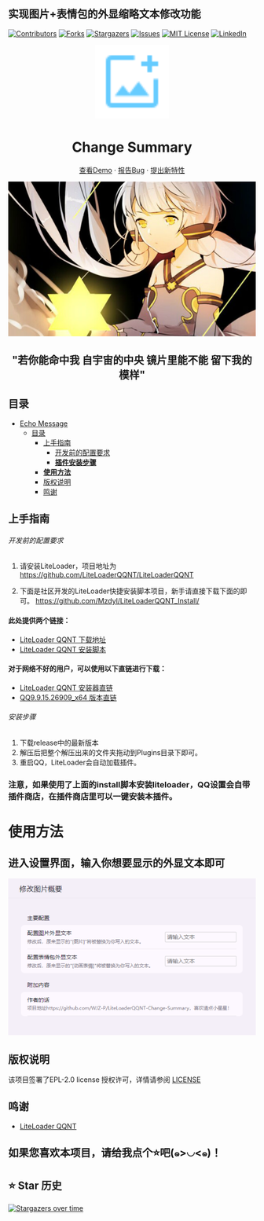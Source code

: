 ## 实现图片+表情包的外显缩略文本修改功能

<!-- PROJECT SHIELDS -->



<p align="center" style="margin-left: 50%">

[![Contributors][contributors-shield]][contributors-url]
[![Forks][forks-shield]][forks-url]
[![Stargazers][stars-shield]][stars-url]
[![Issues][issues-shield]][issues-url]
[![MIT License][license-shield]][license-url]
[![LinkedIn][linkedin-shield]][linkedin-url]

</p>

<!-- PROJECT LOGO -->

<p align="center">
  <a href="https://github.com/WJZ-P/LiteLoaderQQNT-Change-Summary">
    <img src="src/assests/icon.svg" alt="Logo" width="150" height="150" style="color: #66ccff;margin: 0">
  </a>
  <h1 align="center">Change Summary</h1>
  <p align="center">
    <a href="https://github.com/WJZ-P/LiteLoaderQQNT-Change-Summary">查看Demo</a>
    ·
    <a href="https://github.com/WJZ-P/LiteLoaderQQNT-Change-Summary/issues">报告Bug</a>
    ·
    <a href="https://github.com/WJZ-P/LiteLoaderQQNT-Change-Summary/issues">提出新特性</a>
  </p>
</p>

<p align="center">
  <a href="https://www.bilibili.com/video/BV1Zs411z79y">
    <img src="src/assests/markdown/尘降.jpg" alt="尘降">
  </a>
</p>
<h2 align="center">"若你能命中我
自宇宙的中央
镜片里能不能
留下我的模样"
</h2>

## 目录

- [Echo Message](#projectname)
    - [目录](#目录)
        - [上手指南](#上手指南)
            - [开发前的配置要求](#开发前的配置要求)
            - [**插件安装步骤**](#安装步骤)
        - [**使用方法**](#使用方法)
        - [版权说明](#版权说明)
        - [鸣谢](#鸣谢)

## 上手指南

###### 开发前的配置要求

1. 请安装LiteLoader，项目地址为 https://github.com/LiteLoaderQQNT/LiteLoaderQQNT

2. 下面是社区开发的LiteLoader快捷安装脚本项目，新手请直接下载下面的即可。
   https://github.com/Mzdyl/LiteLoaderQQNT_Install/

#### 此处提供两个链接：

- [LiteLoader QQNT 下载地址](https://github.com/LiteLoaderQQNT/LiteLoaderQQNT/releases)
- [LiteLoader QQNT 安装脚本](https://github.com/Mzdyl/LiteLoaderQQNT_Install/releases)

#### 对于网络不好的用户，可以使用以下直链进行下载：

- [LiteLoader QQNT 安装器直链][LL-installer-link]
- [QQ9.9.15.26909_x64 版本直链][oldQQ-download-link]

###### 安装步骤

1. 下载release中的最新版本
2. 解压后把整个解压出来的文件夹拖动到Plugins目录下即可。
3. 重启QQ，LiteLoader会自动加载插件。

### 注意，如果使用了上面的install脚本安装liteloader，QQ设置会自带插件商店，在插件商店里可以一键安装本插件。

# 使用方法

## 进入设置界面，输入你想要显示的外显文本即可

<p align="center">
  <a>
    <img src="src/assests/markdown/instuction.png" alt="聊天界面" style="width: 600px">
  </a>
</p>


## 版权说明

该项目签署了EPL-2.0 license
授权许可，详情请参阅 [LICENSE](https://github.com/WJZ-P/LiteLoaderQQNT-Change-Summary/blob/main/LICENSE)

## 鸣谢

- [LiteLoader QQNT](https://github.com/LiteLoaderQQNT/LiteLoaderQQNT?tab=readme-ov-file)


## 如果您喜欢本项目，请给我点个⭐吧(๑>◡<๑)！

## ⭐ Star 历史

[![Stargazers over time](https://starchart.cc/WJZ-P/LiteLoaderQQNT-Change-Summary.svg?variant=adaptive)](https://starchart.cc/WJZ-P/LiteLoaderQQNT-Change-Summary)
<!-- links -->

[your-project-path]:WJZ-P/LiteLoaderQQNT-Change-Summary

[contributors-shield]: https://img.shields.io/github/contributors/WJZ-P/LiteLoaderQQNT-Change-Summary.svg?style=flat-square

[contributors-url]: https://github.com/WJZ-P/LiteLoaderQQNT-Change-Summary/graphs/contributors

[forks-shield]: https://img.shields.io/github/forks/WJZ-P/LiteLoaderQQNT-Change-Summary.svg?style=flat-square

[forks-url]: https://github.com/WJZ-P/LiteLoaderQQNT-Change-Summary/network/members

[stars-shield]: https://img.shields.io/github/stars/WJZ-P/LiteLoaderQQNT-Change-Summary.svg?style=flat-square

[stars-url]: https://github.com/WJZ-P/LiteLoaderQQNT-Change-Summary/stargazers

[issues-shield]: https://img.shields.io/github/issues/WJZ-P/LiteLoaderQQNT-Change-Summary.svg?style=flat-square

[issues-url]: https://img.shields.io/github/issues/WJZ-P/LiteLoaderQQNT-Change-Summary.svg

[license-shield]: https://img.shields.io/github/license/WJZ-P/LiteLoaderQQNT-Change-Summary.svg?style=flat-square

[license-url]: https://github.com/WJZ-P/LiteLoaderQQNT-Change-Summary/blob/main/LICENSE

[linkedin-shield]: https://img.shields.io/badge/-LinkedIn-black.svg?style=flat-square&logo=linkedin&colorB=555

[linkedin-url]: https://linkedin.com/in/shaojintian

[oldQQ-download-link]:https://plat-sh-community-prod-upload-ugc.oss-cn-shanghai.aliyuncs.com/upload/2024/09/24/437001026/70ba06146cc3817109214d56dd280e95_5952845132396831848.jpg

[LL-installer-link]:https://plat-sh-community-prod-upload-ugc.oss-cn-shanghai.aliyuncs.com/upload/2024/09/24/437001026/cc9702b90653ca48f4fd5222636bb527_2445931754753249733.jpg

